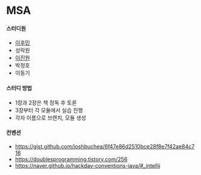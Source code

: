 # MSA

#### 스터디원
- [이후민](./hoomin/README.md)
- 성락원
- [이진원](./jinwon/README.md)
- 박정호
- 이동기

#### 스터디 방법
- 1장과 2장은 책 정독 후 토론   
- 3장부터 각 모듈에서 실습 진행   
- 각자 이름으로 브랜치, 모듈 생성

#### 컨벤션
- https://gist.github.com/joshbuchea/6f47e86d2510bce28f8e7f42ae84c716    
- https://doublesprogramming.tistory.com/256    
- https://naver.github.io/hackday-conventions-java/#_intellij